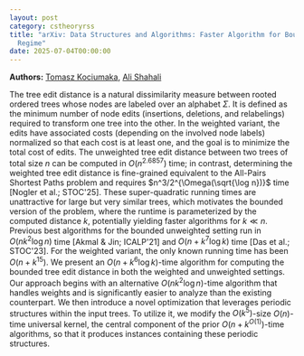 ```yaml
---
layout: post
category: cstheoryrss
title: "arXiv: Data Structures and Algorithms: Faster Algorithm for Bounded Tree Edit Distance in the Low-Distance
  Regime"
date: 2025-07-04T00:00:00
---
```


**Authors:** [Tomasz Kociumaka](https://dblp.uni-trier.de/search?q=Tomasz+Kociumaka), [Ali Shahali](https://dblp.uni-trier.de/search?q=Ali+Shahali)

The tree edit distance is a natural dissimilarity measure between rooted
ordered trees whose nodes are labeled over an alphabet $\Sigma$. It is defined
as the minimum number of node edits (insertions, deletions, and relabelings)
required to transform one tree into the other. In the weighted variant, the
edits have associated costs (depending on the involved node labels) normalized
so that each cost is at least one, and the goal is to minimize the total cost
of edits.
The unweighted tree edit distance between two trees of total size $n$ can be
computed in $O(n^{2.6857})$ time; in contrast, determining the weighted tree
edit distance is fine-grained equivalent to the All-Pairs Shortest Paths
problem and requires $n^3/2^{\Omega(\sqrt{\log n})}$ time [Nogler et al.;
STOC'25]. These super-quadratic running times are unattractive for large but
very similar trees, which motivates the bounded version of the problem, where
the runtime is parameterized by the computed distance $k$, potentially yielding
faster algorithms for $k\ll n$.
Previous best algorithms for the bounded unweighted setting run in
$O(nk^2\log n)$ time [Akmal & Jin; ICALP'21] and $O(n + k^7\log k)$ time [Das
et al.; STOC'23]. For the weighted variant, the only known running time has
been $O(n + k^{15})$.
We present an $O(n + k^6\log k)$-time algorithm for computing the bounded
tree edit distance in both the weighted and unweighted settings. Our approach
begins with an alternative $O(nk^2\log n)$-time algorithm that handles weights
and is significantly easier to analyze than the existing counterpart. We then
introduce a novel optimization that leverages periodic structures within the
input trees. To utilize it, we modify the $O(k^5)$-size $O(n)$-time universal
kernel, the central component of the prior $O(n + k^{O(1)})$-time algorithms,
so that it produces instances containing these periodic structures.